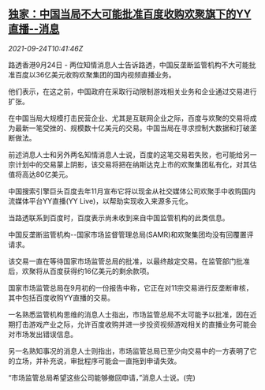 <!--1632481262000-->
[独家：中国当局不大可能批准百度收购欢聚旗下的YY直播--消息](https://cn.reuters.com/article/exclusive-china-baidu-yylive-0924-fri-idCNKBS2GK0UK)
------

<div><i>2021-09-24T10:41:46Z</i></div><p>路透香港9月24日 - 两位知情消息人士告诉路透，中国反垄断监管机构不大可能批准百度以36亿美元收购欢聚集团的国内视频直播业务。</p><p>他们表示，在这之前，中国政府在采取行动限制游戏相关业务和企业通过交易进行扩张。</p><p>在中国当局大规模打击民营企业、尤其是互联网企业之际，百度与欢聚的交易将成为最新一笔受挫的、规模数十亿美元的交易。中国当局在寻求控制大数据和打破垄断做法。</p><p>前述消息人士和另外两名知情消息人士说，百度的这笔交易若失败，也可能给另一宗计划中的交易蒙上阴影，该交易将把在纳斯达克上市的欢聚集团私有化，对其估值将高达80亿美元。</p><p>中国搜索引擎巨头百度去年11月宣布它将以现金从社交媒体公司欢聚手中收购国内流媒体平台YY直播(YY Live)，以帮助实现收入来源多元化。</p><p>当路透联系到百度时，百度表示尚未收到来自中国监管机构的此类信息。</p><p>中国反垄断监管机构--国家市场监督管理总局(SAMR)和欢聚集团均没有回覆置评请求。</p><p>该交易一直在等待国家市场监管总局的批准，以最终敲定交易。在监管部门批准后，欢聚将从百度获得约16亿美元的剩余款项。</p><p>国家市场监管总局在9月初的一份报告中称，它正在对11宗交易进行反垄断审核，其中包括百度收购YY直播的交易。</p><p>一名熟悉监管机构思维的消息人士指出，市场监管总局不太可能予以批准，因在近期打击游戏产业之际，允许百度收购并进一步投资视频游戏相关的直播业务可能会对市场发出错误信息。</p><p>另一名熟知事况的消息人士则指出，市场监管总局已至少向交易中的一方表明了它的立场，并补充说，审批程序可能会一直拖到申请失效。</p><p>“市场监管总局希望这些公司能够撤回申请，”消息人士说。(完)</p>
